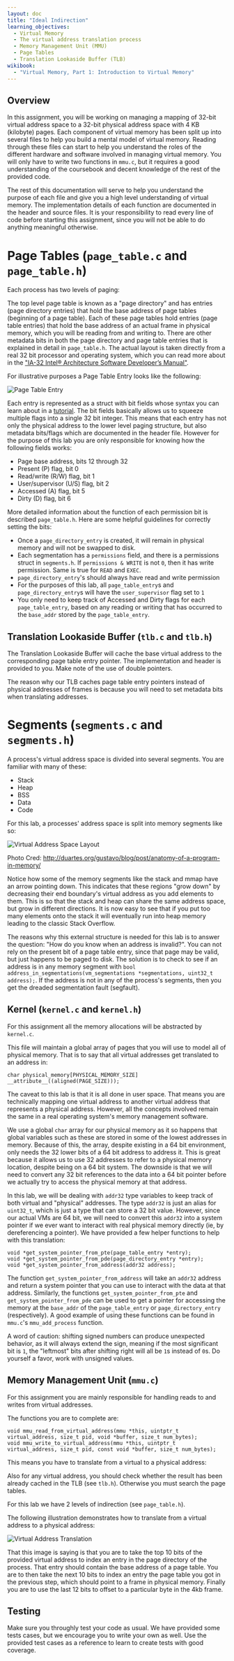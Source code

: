 ```yaml
---
layout: doc
title: "Ideal Indirection"
learning_objectives:
  - Virtual Memory
  - The virtual address translation process
  - Memory Management Unit (MMU)
  - Page Tables
  - Translation Lookaside Buffer (TLB)
wikibook:
  - "Virtual Memory, Part 1: Introduction to Virtual Memory"
---
```



## Overview

In this assignment, you will be working on managing a mapping of 32-bit virtual address space  to a 32-bit physical address space with 4 KB (kilobyte) pages.
Each component of virtual memory has been split up into several files to help you build a mental model of virtual memory.
Reading through these files can start to help you understand the roles of the different hardware and software involved in managing virtual memory.
You will only have to write two functions in `mmu.c`, but it requires a good understanding of the coursebook and decent knowledge of the rest of the provided code.

The rest of this documentation will serve to help you understand the purpose of each file and give you a high level understanding of virtual memory.
The implementation details of each function are documented in the header and source files.
It is your responsibility to read every line of code before starting this assignment, since you will not be able to do anything meaningful otherwise.

# Page Tables (`page_table.c` and `page_table.h`)

Each process has two levels of paging:

The top level page table is known as a "page directory" and has entries (page directory entries) that hold the base address of page tables (beginning of a page table).
Each of these page tables hold entries (page table entries) that hold the base address of an actual frame in physical memory, which you will be reading from and writing to.
There are other metadata bits in both the page directory and page table entries that is explained in detail in `page_table.h`.
The actual layout is taken directly from a real 32 bit processor and operating system, which you can read more about in the ["IA-32 Intel® Architecture Software Developer’s Manual"](http://flint.cs.yale.edu/cs422/doc/24547212.pdf#page=88).

For illustrative purposes a Page Table Entry looks like the following:

![Page Table Entry](/images/page_table_entry.png)

Each entry is represented as a struct with bit fields whose syntax you can learn about in a [tutorial](http://www.tutorialspoint.com/cprogramming/c_bit_fields.htm).
The bit fields basically allows us to squeeze multiple flags into a single 32 bit integer.
This means that each entry has not only the physical address to the lower level paging structure, but also metadata bits/flags which are documented in the header file.
However for the purpose of this lab you are only responsible for knowing how the following fields works:

* Page base address, bits 12 through 32
* Present (P) flag, bit 0
* Read/write (R/W) flag, bit 1
* User/supervisor (U/S) flag, bit 2
* Accessed (A) flag, bit 5
* Dirty (D) flag, bit 6

More detailed information about the function of each permission bit is described `page_table.h`. Here are some helpful
guidelines for correctly setting the bits:

* Once a `page_directory_entry` is created, it will remain in physical memory and will not be swapped to disk.
* Each segmentation has a `permissions` field, and there is a permissions struct in `segments.h`. 
If `permissions & WRITE` is not `0`, then it has write permission. Same is true for `READ` and `EXEC`.
* `page_directory_entry`'s should always have read and write permission
* For the purposes of this lab, all `page_table_entry`s and `page_directory_entry`s will have the `user_supervisor` flag
set to `1`
* You only need to keep track of Accessed and Dirty flags for each `page_table_entry`, based on any reading or writing that
has occurred to the `base_addr` stored by the `page_table_entry`.

## Translation Lookaside Buffer (`tlb.c` and `tlb.h`)

The Translation Lookaside Buffer will cache the base virtual address to the corresponding page table entry pointer.
The implementation and header is provided to you.
Make note of the use of double pointers.

The reason why our TLB caches page table entry pointers instead of physical addresses of frames is because you will need to set metadata bits when translating addresses.

# Segments (`segments.c` and `segments.h`)

A process's virtual address space is divided into several segments. You are familiar with many of these:

* Stack
* Heap
* BSS
* Data
* Code

For this lab, a processes' address space is split into memory segments like so:

![Virtual Address Space Layout](http://static.duartes.org/img/blogPosts/linuxFlexibleAddressSpaceLayout.png)

Photo Cred: http://duartes.org/gustavo/blog/post/anatomy-of-a-program-in-memory/

Notice how some of the memory segments like the stack and mmap have an arrow pointing down.
This indicates that these regions "grow down" by decreasing their end boundary's virtual address as you add elements to them.
This is so that the stack and heap can share the same address space, but grow in different directions.
It is now easy to see that if you put too many elements onto the stack it will eventually run into heap memory leading to the classic Stack Overflow.

The reasons why this external structure is needed for this lab is to answer the question: "How do you know when an address is invalid?".
You can not rely on the present bit of a page table entry, since that page may be valid, but just happens to be paged to disk.
The solution is to check to see if an address is in any memory segment with `bool address_in_segmentations(vm_segmentations *segmentations, uint32_t address);`.
If the address is not in any of the process's segments, then you get the dreaded segmentation fault (segfault).

## Kernel (`kernel.c` and `kernel.h`)

For this assignment all the memory allocations will be abstracted by `kernel.c`.

This file will maintain a global array of pages that you will use to model all of physical memory.
That is to say that all virtual addresses get translated to an address in:

`char physical_memory[PHYSICAL_MEMORY_SIZE] __attribute__((aligned(PAGE_SIZE)));`

The caveat to this lab is that it is all done in user space.
That means you are technically mapping one virtual address to another virtual address that represents a physical address.
However, all the concepts involved remain the same in a real operating system's memory management software.

We use a global `char` array for our physical memory as it so happens that global variables such as these are stored
in some of the lowest addresses in memory. Because of this, the array, despite existing in a 64 bit environment, only
needs the 32 lower bits of a 64 bit address to address it. This is great because it allows us to use 32 addresses to
refer to a physical memory location, despite being on a 64 bit system. The downside is that we will need to convert
any 32 bit references to the data into a 64 bit pointer before we actually try to access the physical memory at that
address.

In this lab, we will be dealing with `addr32` type variables to keep track of both virtual and "physical" addresses.
The type `addr32` is just an alias for `uint32_t`, which is just a type that can store a 32 bit value. However,
since our actual VMs are 64 bit, we will need to convert this `addr32` into a system pointer if we ever want to interact
with real physical memory directly (ie, by dereferencing a pointer). We have provided a few helper functions to 
help with this translation: 


```
void *get_system_pointer_from_pte(page_table_entry *entry);
void *get_system_pointer_from_pde(page_directory_entry *entry);
void *get_system_pointer_from_address(addr32 address);
```

The function `get_system_pointer_from_address` will take an `addr32` address and return a system pointer that you can
use to interact with the data at that address. Similarly, the functions `get_system_pointer_from_pte` and
`get_system_pointer_from_pde` can be used to get a pointer for accessing the memory at the `base_addr` of the
`page_table_entry` or `page_directory_entry` (respectively). A good example of using these functions can be found in 
`mmu.c`'s `mmu_add_process` function.

A word of caution: shifting signed numbers can produce unexpected behavior, as it will always extend the
sign, meaning if the most significant bit is `1`, the "leftmost" bits after shifting right will all be `1`s instead of `0`s. 
Do yourself a favor, work with unsigned values.


## Memory Management Unit (`mmu.c`)

For this assignment you are mainly responsible for handling reads to and writes from virtual addresses.

The functions you are to complete are:

```
void mmu_read_from_virtual_address(mmu *this, uintptr_t virtual_address, size_t pid, void *buffer, size_t num_bytes);
void mmu_write_to_virtual_address(mmu *this, uintptr_t virtual_address, size_t pid, const void *buffer, size_t num_bytes);
```
This means you have to translate from a virtual to a physical address:

Also for any virtual address, you should check whether the result has been already cached in the TLB (see `tlb.h`). Otherwise you must search the page tables.

For this lab we have 2 levels of indirection (see `page_table.h`).

The following illustration demonstrates how to translate from a virtual address to a physical address:

![Virtual Address Translation](/images/virtual_address_translation.png)

That this image is saying is that you are to take the top 10 bits of the provided virtual address to index an entry in the page directory of the process.
That entry should contain the base address of a page table.
You are to then take the next 10 bits to index an entry the page table you got in the previous step, which should point to a frame in physical memory.
Finally you are to use the last 12 bits to offset to a particular byte in the 4kb frame.

## Testing

Make sure you throughly test your code as usual. We have provided some tests cases, but we encourage you to write your own as well. Use the provided test cases as a reference to learn to create tests with good coverage.
